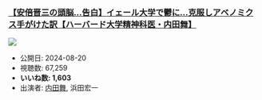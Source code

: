 ### [【安倍晋三の頭脳…告白】イェール大学で鬱に…克服しアベノミクス手がけた訳【ハーバード大学精神科医・内田舞】](https://www.youtube.com/watch?v=edh1GwNTGM0)
[![](https://img.youtube.com/vi/edh1GwNTGM0/sddefault.jpg)](https://www.youtube.com/watch?v=edh1GwNTGM0)
-   公開日: 2024-08-20
-   視聴数: 67,259
-   **いいね数: 1,603**
-   出演者: [内田舞](/rehacq_fan/people/内田舞 "wikilink"), 浜田宏一
